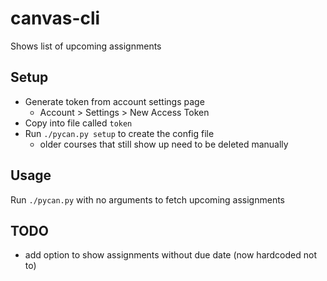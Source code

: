# canvas-cli

Shows list of upcoming assignments

## Setup

- Generate token from account settings page
	- Account > Settings > New Access Token
- Copy into file called `token`
- Run `./pycan.py setup` to create the config file
	- older courses that still show up need to be deleted manually

## Usage

Run `./pycan.py` with no arguments to fetch upcoming assignments


## TODO
- add option to show assignments without due date (now hardcoded not to)



